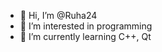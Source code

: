 - 👋 Hi, I’m @Ruha24
- 👀 I’m interested in programming
- 🌱 I’m currently learning C++, Qt

<!---
Ruha24/Ruha24 is a ✨ special ✨ repository because its `README.md` (this file) appears on your GitHub profile.
You can click the Preview link to take a look at your changes.
--->
